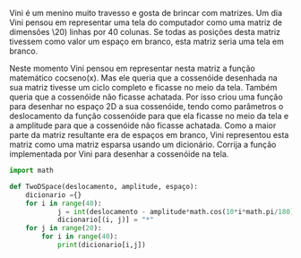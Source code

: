 Vini é um menino muito travesso e gosta de brincar com matrizes. Um dia Vini pensou em representar uma tela do computador como uma matriz de dimensões \20\) linhas por 40 colunas. Se todas as posições desta matriz tivessem como valor um espaço em branco, esta matriz seria uma tela em branco.

Neste momento Vini pensou em representar nesta matriz a função matemático cocseno(x). Mas ele queria que a cossenóide desenhada na sua matriz tivesse um ciclo completo e ficasse no meio da tela. Também queria que a cossenóide não ficasse achatada. Por isso criou uma função para desenhar no espaço 2D a sua cossenóide, tendo como parâmetros o deslocamento da função cossenóide para que ela ficasse no meio da tela e a amplitude para que a cossenóide não ficasse achatada. Como a maior parte da matriz resultante era de espaços em branco, Vini representou esta matriz como uma matriz esparsa usando um dicionário. Corrija a função implementada por Vini para desenhar a cossenóide na tela.

```.py
import math

def TwoDSpace(deslocamento, amplitude, espaço):
    dicionario ={}
    for i in range(40):
            j = int(deslocamento - amplitude*math.cos(10*i*math.pi/180))
            dicionario[(i, j)] = "*"
    for j in range(20):
        for i in range(40):
            print(dicionario[i,j])
```
